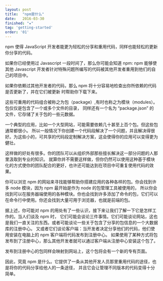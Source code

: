 ```yaml
---
layout: post
title:  "npm是什么"
date:   2016-03-30
finished: "★"
tag: 'getting-started'
order: '01'
---
```


npm 使得 JavaScript 开发者能更为轻松的分享和重用代码，同样也能轻松的更新你分享的代码。

如果你已经使用过 Javascript 一段时间了，那么你可能会知道 npm: npm 能够使其他 Javascript
开发者针对特殊问题所编写的代码被其他开发者重用到他们的自己的项目中。

如果你依赖过其他开发者的代码，那么 npm 将十分容易地检查出你所依赖的代码是否更新了，并在它们被更新
时帮助你下载下来。

这些可重用的代码组合被称之为包（package）,有时也称之为模块（modules）。包仅仅是包含了一个或多个文件的目录，
同样还有一个名为 “package.json” 的文件，它存储了关于包的一些元数据。

一个典型的应用，比如一个大型网站，可能需要依赖几十甚至上百个包。但这些包通常都很小。
所以一般情况下你创建一个代码段解决了一个问题，并且解决得很好。为这些小的，可共享的代码段定制解决方案，这会使得你的应用可以变得更为健壮。

这样做的好处有很多。你的团队可以从组织外部那些擅长解决这一部分问题的人那里汲取到专业的知识。
就算你并不需要这样做，但你仍然可以使用这种基于模块化的方式使你的团队配合的更好，也许还可能达到在项目中可重复使用代码的效果。

你可以浏览 npm 的网站来寻找能够帮助你搭建应用的各种各样的包。你会找到许多 node 模块，因为 npm 最开始是作为 node 的包管理工具被使用的，
所以你会找到可以在服务器端使用的各种模块。你也会找到许多添加了命令的包，它们可以在命令行中使用。你还会找到大量可用于浏览器，也就是前端的包。

据上述，你可能对 npm 的用处有了一些认识，接下来让我们了解一下它是怎样工作的。当人们谈及 npm 时，
它们可能会谈论三件事情。它们可能谈论网站，这也是我们一直关注的东西。或者可能谈论一些关于包含了分享的包信息的一个大数据库的注册中心。
又或者它们谈论客户端：当开发者决定分享他们的代码，他们使用安装在电脑上的 npm 客户端将代码发布到注册中心。
如果使用了某种方式将包发布到了注册中心，那么其他开发者就可以通过客户端从注册中心安装这个包了。

发布到注册中心的包同样会映射到网站上，这个包将会有一个新的专有页面。

因此，究竟 npm 是什么。它提供了一条从其他开发人员那里重用代码的途径，也是将你的代码分享给他人的一条途径，
并且它会让管理不同版本的代码变得十分简单。
